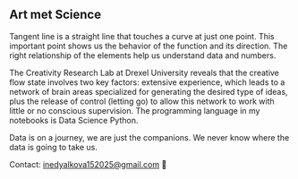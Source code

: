 ## Art met Science

Tangent line is a straight line that touches a curve at just one point. This important point shows us the behavior of the function and its direction. The right relationship of the elements help us understand data and numbers. 

The Creativity Research Lab at Drexel University reveals that the creative flow state involves two key factors: extensive experience, which leads to a network of brain areas specialized for generating the desired type of ideas, plus the release of control (letting go) to allow this network to work with little or no conscious supervision. The programming language in my notebooks is Data Science Python.

Data is on a journey, we are just the companions. We never know where the data is going to take us.

Contact: inedyalkova152025@gmail.com 📨
